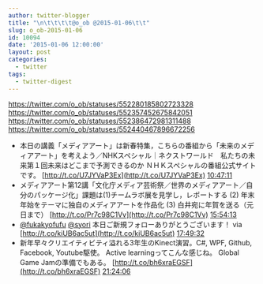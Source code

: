 ```yaml
---
author: twitter-blogger
title: "\n\t\t\t\t@o_ob @2015-01-06\t\t"
slug: o_ob-2015-01-06
id: 10094
date: '2015-01-06 12:00:00'
layout: post
categories:
  - twitter
tags:
  - twitter-digest
---
```


https://twitter.com/o_ob/statuses/552280185802723328 https://twitter.com/o_ob/statuses/552357452675842051 https://twitter.com/o_ob/statuses/552386472981311488 https://twitter.com/o_ob/statuses/552440467896672256  

*   本日の講義「メディアアート」は新春特集，こちらの番組から「未来のメディアアート」を考えよう／NHKスペシャル｜ネクストワールド　私たちの未来第１回未来はどこまで予測できるのか ＮＨＫスペシャルの番組公式サイトです。 [http://t.co/U7JYVaP3Ex](http://t.co/U7JYVaP3Ex) [10:47:11](https://twitter.com/o_ob/statuses/552280185802723328)
*   メディアアート第12講「文化庁メディア芸術祭／世界のメディアアート／自分のパッケージ化」課題は(1)チームラボ展を見学し，レポートする (2) 年末年始をテーマに独自のメディアアートを作品化 (3) 白井宛に年賀を送る（元日まで） [http://t.co/Pr7c98C1Vv](http://t.co/Pr7c98C1Vv) [15:54:13](https://twitter.com/o_ob/statuses/552357452675842051)
*   [@fukakyofufu](https://twitter.com/fukakyofufu) [@syori](https://twitter.com/syori) 本日ご新規フォローありがとうございます！ via [http://t.co/kiUB6ac5ut](http://t.co/kiUB6ac5ut) [17:49:32](https://twitter.com/o_ob/statuses/552386472981311488)
*   新年早々クリエイティビティ溢れる3年生のKinect演習。C#, WPF, Github, Facebook, Youtube駆使。 Active learningってこんな感じね。 Global Game Jamの準備でもある。 [http://t.co/bh6xraEGSF](http://t.co/bh6xraEGSF) [21:24:06](https://twitter.com/o_ob/statuses/552440467896672256)
